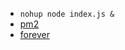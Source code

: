 - `nohup node index.js &`  
- [pm2](https://www.jianshu.com/p/fa12a220cb30)
- [forever](https://blog.csdn.net/zhiyual/article/details/79774225)
